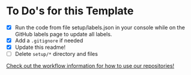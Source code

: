 <!--
@Author: Nick Steele <nichlock>
@Date:   21:37 Sep 18 2020
@Last modified by:   nichlock
@Last modified time: 19:07 Sep 19 2020
-->

# To Do's for this Template
- [x] Run the code from file setup/labels.json in your console while on the GitHub labels page to update all labels.
- [x] Add a `.gitignore` if needed
- [x] Update this readme!
- [ ] Delete `setup/*` directory and files

[Check out the workflow information for how to use our repositories!](https://github.com/CuUwrRobotics/workflow)
